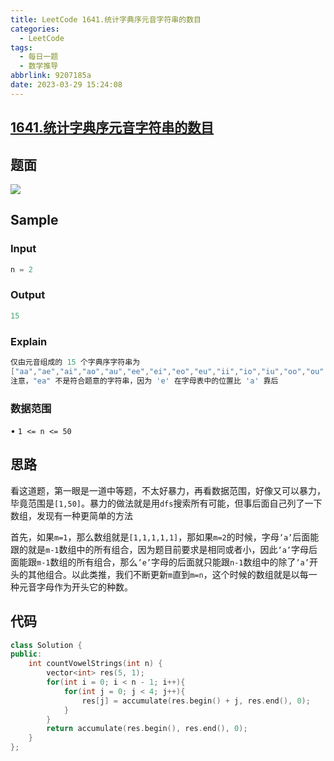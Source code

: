 ```yaml
---
title: LeetCode 1641.统计字典序元音字符串的数目
categories:
  - LeetCode
tags:
  - 每日一题
  - 数学推导
abbrlink: 9207185a
date: 2023-03-29 15:24:08
---
```


## [1641.**统计字典序元音字符串的数目**](https://leetcode.cn/problems/count-sorted-vowel-strings/description/)

## 题面

![](https://cdn.jsdelivr.net/gh/zhangyufeng0123/ImageHosting/img/20230329150717.png)

## Sample

### Input

```cpp
n = 2
```

### Output

```cpp
15
```

### Explain

```cpp
仅由元音组成的 15 个字典序字符串为
["aa","ae","ai","ao","au","ee","ei","eo","eu","ii","io","iu","oo","ou","uu"]
注意，"ea" 不是符合题意的字符串，因为 'e' 在字母表中的位置比 'a' 靠后
```

### 数据范围

• `1 <= n <= 50`

## 思路

看这道题，第一眼是一道中等题，不太好暴力，再看数据范围，好像又可以暴力，毕竟范围是`[1,50]`。暴力的做法就是用`dfs`搜索所有可能，但事后面自己列了一下数组，发现有一种更简单的方法

首先，如果`m=1`，那么数组就是`[1,1,1,1,1]`，那如果`m=2`的时候，字母`’a’`后面能跟的就是`m-1`数组中的所有组合，因为题目前要求是相同或者小，因此`’a’`字母后面能跟`m-1`数组的所有组合，那么`’e’`字母的后面就只能跟`n-1`数组中的除了`’a’`开头的其他组合。以此类推，我们不断更新`m`直到`m=n`，这个时候的数组就是以每一种元音字母作为开头它的种数。

## 代码

```cpp
class Solution {
public:
    int countVowelStrings(int n) {
        vector<int> res(5, 1);
        for(int i = 0; i < n - 1; i++){
            for(int j = 0; j < 4; j++){
                res[j] = accumulate(res.begin() + j, res.end(), 0);
            }
        }
        return accumulate(res.begin(), res.end(), 0);
    }
};
```